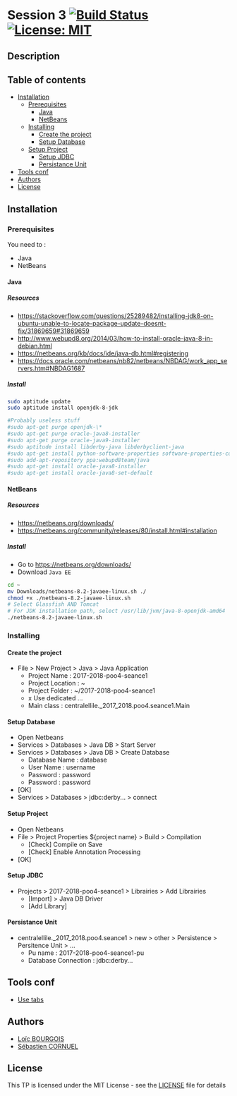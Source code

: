 # Session 3 [![Build Status](https://travis-ci.org/eleves-ig2i/ig2i-le4-poo-2018-tp3.svg?branch=master)](https://travis-ci.org/eleves-ig2i/ig2i-le4-poo-2018-tp3) [![License: MIT](https://img.shields.io/badge/License-MIT-blue.svg)](LICENSE)

## Description

> 

## Table of contents
- [Installation](#installation)
	- [Prerequisites](#prerequisites)
		- [Java](#java)
		- [NetBeans](#netbeans)
	- [Installing](#installing)
		- [Create the project](#create-the-project)		
		- [Setup Database](#setup-database)
    - [Setup Project](#setup-project)
		- [Setup JDBC](#setup-jdbc)
		- [Persistance Unit](#persistance-unit)
- [Tools conf](#tools-conf)
- [Authors](#authors)
- [License](#license)

## Installation
### Prerequisites
You need to :
* Java
* NetBeans

#### Java
##### Resources
- https://stackoverflow.com/questions/25289482/installing-jdk8-on-ubuntu-unable-to-locate-package-update-doesnt-fix/31869659#31869659
- http://www.webupd8.org/2014/03/how-to-install-oracle-java-8-in-debian.html
- https://netbeans.org/kb/docs/ide/java-db.html#registering
- https://docs.oracle.com/netbeans/nb82/netbeans/NBDAG/work_app_servers.htm#NBDAG1687

##### Install
```bash
sudo aptitude update
sudo aptitude install openjdk-8-jdk
```
```bash
#Probably useless stuff
#sudo apt-get purge openjdk-\*
#sudo apt-get purge oracle-java8-installer
#sudo apt-get purge oracle-java9-installer
#sudo aptitude install libderby-java libderbyclient-java
#sudo apt-get install python-software-properties software-properties-common
#sudo add-apt-repository ppa:webupd8team/java
#sudo apt-get install oracle-java8-installer
#sudo apt-get install oracle-java8-set-default
```

#### NetBeans
##### Resources
- https://netbeans.org/downloads/
- https://netbeans.org/community/releases/80/install.html#installation

##### Install
- Go to https://netbeans.org/downloads/
- Download `Java EE`
```bash
cd ~
mv Downloads/netbeans-8.2-javaee-linux.sh ./
chmod +x ./netbeans-8.2-javaee-linux.sh
# Select Glassfish AND Tomcat
# For JDK installation path, select /usr/lib/jvm/java-8-openjdk-amd64
./netbeans-8.2-javaee-linux.sh
```
### Installing
#### Create the project
- File > New Project > Java > Java Application
  - Project Name : 2017-2018-poo4-seance1
  - Project Location : ~
  - Project Folder : ~/2017-2018-poo4-seance1
  - x Use dedicated ...
  - Main class : centralellile._2017_2018.poo4.seance1.Main

#### Setup Database
- Open Netbeans
- Services > Databases > Java DB > Start Server
- Services > Databases > Java DB > Create Database
  - Database Name : database
  - User Name : username
  - Password : password
  - Password : password
- [OK]
- Services > Databases > jdbc:derby... > connect

#### Setup Project
* Open Netbeans
* File > Project Properties ${project name} > Build > Compilation
	* [Check] Compile on Save
	* [Check] Enable Annotation Processing
* [OK]

#### Setup JDBC
- Projects > 2017-2018-poo4-seance1 > Librairies > Add Librairies
  - [Import] > Java DB Driver
  - [Add Library]

#### Persistance Unit
- centralellile._2017_2018.poo4.seance1 > new > other > Persistence > Persitence Unit > ...
  - Pu name : 2017-2018-poo4-seance1-pu
  - Database Connection : jdbc:derby...

## Tools conf
- [Use tabs](https://stackoverflow.com/questions/1949014/how-can-i-configure-netbeans-to-insert-tabs-instead-of-a-bunch-of-spaces)

## Authors
* [Loïc BOURGOIS](https://github.com/loicbourgois)
* [Sébastien CORNUEL](https://github.com/Hercules0402)

## License
This TP is licensed under the MIT License - see the [LICENSE](LICENSE) file for details
